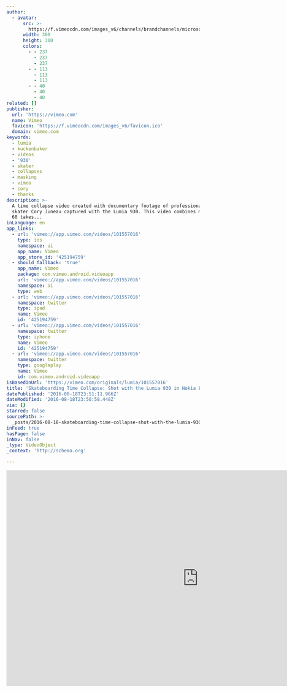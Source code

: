 ```yaml
---
author:
  - avatar:
      src: >-
        https://f.vimeocdn.com/images_v6/channels/brandchannels/microsoft/spotlight_cy.png
      width: 300
      height: 300
      colors:
        - - 237
          - 237
          - 237
        - - 113
          - 113
          - 113
        - - 40
          - 40
          - 40
related: []
publisher:
  url: 'https://vimeo.com'
  name: Vimeo
  favicon: 'https://f.vimeocdn.com/images_v6/favicon.ico'
  domain: vimeo.com
keywords:
  - lumia
  - kuckenbaker
  - videos
  - '930'
  - skater
  - collapses
  - masking
  - vimeo
  - cory
  - thanks
description: >-
  A time collapse video created with documentary footage of professional pool
  skater Cory Juneau captured with the Lumia 930. This video combines more than
  60 takes...
inLanguage: en
app_links:
  - url: 'vimeo://app.vimeo.com/videos/101557016'
    type: ios
    namespace: ai
    app_name: Vimeo
    app_store_id: '425194759'
  - should_fallback: 'true'
    app_name: Vimeo
    package: com.vimeo.android.videoapp
    url: 'vimeo://app.vimeo.com/videos/101557016'
    namespace: ai
    type: web
  - url: 'vimeo://app.vimeo.com/videos/101557016'
    namespace: twitter
    type: ipad
    name: Vimeo
    id: '425194759'
  - url: 'vimeo://app.vimeo.com/videos/101557016'
    namespace: twitter
    type: iphone
    name: Vimeo
    id: '425194759'
  - url: 'vimeo://app.vimeo.com/videos/101557016'
    namespace: twitter
    type: googleplay
    name: Vimeo
    id: com.vimeo.android.videoapp
isBasedOnUrl: 'https://vimeo.com/originals/lumia/101557016'
title: 'Skateboarding Time Collapse: Shot with the Lumia 930 in Nokia Lumia'
datePublished: '2016-08-18T23:51:11.966Z'
dateModified: '2016-08-18T23:50:58.448Z'
via: {}
starred: false
sourcePath: >-
  _posts/2016-08-18-skateboarding-time-collapse-shot-with-the-lumia-930-in-noki.md
inFeed: true
hasPage: false
inNav: false
_type: VideoObject
_context: 'http://schema.org'

---
```

<iframe src="https://cdn.embedly.com/widgets/media.html?src=https%3A%2F%2Fplayer.vimeo.com%2Fvideo%2F101557016&amp;src_secure=1&amp;url=https%3A%2F%2Fvimeo.com%2Foriginals%2Flumia%2F101557016&amp;image=https%3A%2F%2Fvimeo.com%2F101557016%2Fog_image_watermark%2F485313510&amp;key=b7d04c9b404c499eba89ee7072e1c4f7&amp;type=text%2Fhtml&amp;schema=vimeo" width="1000" height="563" scrolling="no" frameborder="0" allowfullscreen="" style=""></iframe>